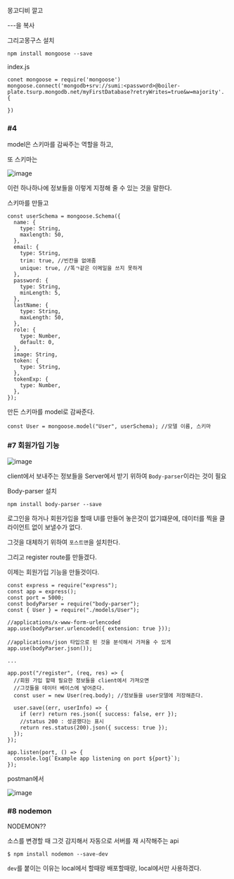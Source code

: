 몽고디비 깔고

---을 복사



그리고몽구스 설치

```
npm install mongoose --save
```



index.js

```
conet mongoose = require('mongoose')
mongoose.connect('mongodb+srv://sumi:<password>@boiler-plate.tsurp.mongodb.net/myFirstDatabase?retryWrites=true&w=majority'. {

})
```





### #4

model은 스키마를 감싸주는 역할을 하고, 

또 스키마는 

![image](https://user-images.githubusercontent.com/49177223/158404023-1e8331e9-b1d5-49eb-ab87-9c4c1ba6f92e.png)

이런 하나하나에 정보들을 이렇게 지정해 줄 수 있는 것을 말한다. 



스키마를 만들고

```
const userSchema = mongoose.Schema({
  name: {
    type: String,
    maxlength: 50,
  },
  email: {
    type: String,
    trim: true, //빈칸을 없애줌
    unique: true, //똑ㄱ같은 이메일을 쓰지 못하게
  },
  password: {
    type: String,
    minLength: 5,
  },
  lastName: {
    type: String,
    maxLength: 50,
  },
  role: {
    type: Number,
    default: 0,
  },
  image: String,
  token: {
    type: String,
  },
  tokenExp: {
    type: Number,
  },
});
```



만든 스키마를 model로 감싸준다. 

```
const User = mongoose.model("User", userSchema); //모델 이름, 스키마

```



### #7 회원가입 기능 

![image](https://user-images.githubusercontent.com/49177223/158412411-9303d2b9-55bd-4c76-a2f0-fa1d67c522a4.png)



client에서 보내주는 정보들을 Server에서 받기 위하여 `Body-parser`이라는 것이 필요



Body-parser 설치

```
npm install body-parser --save
```



로그인을 하거나 회원가입을 할때 UI를 만들어 놓은것이 없기떄문에, 데이터를 찍을 클라이언트 없이 보낼수가 없다. 

그것을 대체하기 위하여 `포스트맨`을 설치한다.



그리고 register route를 만들겠다. 

이제는 회원가입 기능을 만들것이다.



```
const express = require("express");
const app = express();
const port = 5000;
const bodyParser = require("body-parser");
const { User } = require("./models/User");

//applications/x-www-form-urlencoded
app.use(bodyParser.urlencoded({ extension: true }));

//applications/json 타입으로 된 것을 분석해서 가져올 수 있게
app.use(bodyParser.json());

...

app.post("/register", (req, res) => {
  //회원 가입 할때 필요한 정보들을 client에서 가져오면
  //그것들을 데이터 베이스에 넣어준다.
  const user = new User(req.body); //정보들을 user모델에 저장해준다.

  user.save((err, userInfo) => {
    if (err) return res.json({ success: false, err });
    //status 200 : 성공했다는 표시
    return res.status(200).json({ success: true });
  });
});

app.listen(port, () => {
  console.log(`Example app listening on port ${port}`);
});

```



postman에서

![image](https://user-images.githubusercontent.com/49177223/158444027-b43bae01-a27a-4826-8f12-2c875a0838f8.png)



### #8 nodemon

NODEMON?? 

소스를 변경할 때 그것 감지해서 자동으로 서버를 재 시작해주는 api



```
$ npm install nodemon --save-dev
```



`dev`를 붙이는 이유는 local에서 할때랑 배포할때랑, local에서만 사용하겠다. 
